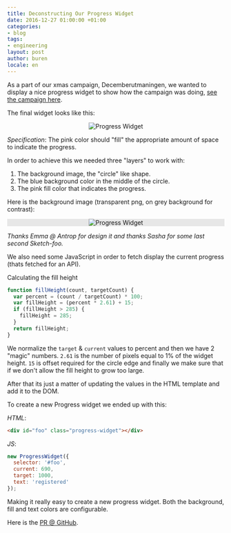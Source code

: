 ```yaml
---
title: Deconstructing Our Progress Widget
date: 2016-12-27 01:00:00 +01:00
categories:
- blog
tags:
- engineering
layout: post
author: buren
locale: en
---
```


As a part of our xmas campaign, Decemberutmaningen, we wanted to display a nice progress widget to show how the campaign was doing, [see the campaign here](/en/decemberutmaningen).
&zwnj;&zwnj;&zwnj;&zwnj;&zwnj;&zwnj;&zwnj;&zwnj;&zwnj;&zwnj;&zwnj;&zwnj;&zwnj;&zwnj;&zwnj;&zwnj;&zwnj;&zwnj;&zwnj;&zwnj;&zwnj;&zwnj;&zwnj;&zwnj;&zwnj;&zwnj;&zwnj;&zwnj;&zwnj;&zwnj;&zwnj;&zwnj;&zwnj;&zwnj;&zwnj;&zwnj;&zwnj;&zwnj;&zwnj;&zwnj;&zwnj;&zwnj;&zwnj;&zwnj;&zwnj;&zwnj;&zwnj;&zwnj;&zwnj;&zwnj;&zwnj;&zwnj;&zwnj;&zwnj;&zwnj;&zwnj;&zwnj;&zwnj;&zwnj;&zwnj;&zwnj;&zwnj;&zwnj;&zwnj;&zwnj;&zwnj;&zwnj;&zwnj;&zwnj;&zwnj;&zwnj;&zwnj;&zwnj;&zwnj;&zwnj;&zwnj;&zwnj;&zwnj;&zwnj;&zwnj;&zwnj;&zwnj;&zwnj;&zwnj;&zwnj;&zwnj;&zwnj;&zwnj;&zwnj;&zwnj;&zwnj;&zwnj;&zwnj;&zwnj;&zwnj;&zwnj;&zwnj;&zwnj;&zwnj;&zwnj;&zwnj;&zwnj;&zwnj;&zwnj;&zwnj;&zwnj;&zwnj;&zwnj;&zwnj;&zwnj;&zwnj;&zwnj;&zwnj;&zwnj;&zwnj;&zwnj;&zwnj;&zwnj;&zwnj;&zwnj;&zwnj;&zwnj;

The final widget looks like this:

<p style="text-align: center">
  <img style="max-width: 280px" src="{{ "/assets/images/blog/progress-widget.png" | prepend: site.github.url }}" alt="Progress Widget">
</p>

_Specification_: The pink color should "fill" the appropriate amount of space to indicate the progress.

In order to achieve this we needed three "layers" to work with:

1. The background image, the "circle" like shape.
2. The blue background color in the middle of the circle.
3. The pink fill color that indicates the progress.

Here is the background image (transparent png, on grey background for contrast):

<p style="text-align: center;background-color: #e7e7e7;padding: 0">
  <img style="max-width: 280px" src="{{ "/assets/images/xmas/counter_transparent.png" | prepend: site.github.url }}" alt="Progress Widget">
</p>

_Thanks Emma @ Antrop for design it and thanks Sasha for some last second Sketch-foo._

We also need some JavaScript in order to fetch display the current progress (thats fetched for an API).

Calculating the fill height

```js
function fillHeight(count, targetCount) {
  var percent = (count / targetCount) * 100;
  var fillHeight = (percent * 2.61) + 15;
  if (fillHeight > 285) {
    fillHeight = 285;
  }
  return fillHeight;
}
```

We normalize the `target` & `current` values to percent and then we have 2 "magic" numbers. `2.61` is the number of pixels equal to 1% of the widget height. `15` is offset required for the circle edge and finally we make sure that if we don't allow the fill height to grow too large.

After that its just a matter of updating the values in the HTML template and add it to the DOM.

To create a new Progress widget we ended up with this:

_HTML_:

```html
<div id="foo" class="progress-widget"></div>
```


_JS_:

```js
new ProgressWidget({
  selector: '#foo',
  current: 690,
  target: 1000,
  text: 'registered'
});
```

Making it really easy to create a new progress widget. Both the background, fill and text colors are configurable.

Here is the [PR @ GitHub](https://github.com/justarrived/justarrived.github.io/pull/156).


